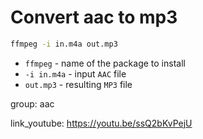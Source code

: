 # Convert aac to mp3

```bash
ffmpeg -i in.m4a out.mp3
```

- `ffmpeg` - name of the package to install
- `-i in.m4a` - input `AAC` file
- `out.mp3` - resulting `MP3` file

group: aac


link_youtube: https://youtu.be/ssQ2bKvPejU
